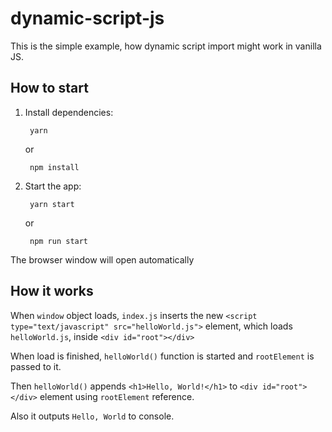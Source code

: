 # dynamic-script-js

This is the simple example, how dynamic script import might work in vanilla JS.

## How to start

1. Install dependencies:

        yarn

    or
        
        npm install

2. Start the app:

        yarn start

    or

        npm run start

The browser window will open automatically

## How it works

When `window` object loads, `index.js` inserts the new `<script type="text/javascript" src="helloWorld.js">` element, which loads `helloWorld.js`, inside `<div id="root"></div>`

When load is finished, `helloWorld()` function is started and `rootElement` is passed to it.

Then `helloWorld()` appends `<h1>Hello, World!</h1>` to `<div id="root"></div>` element using `rootElement` reference.

Also it outputs `Hello, World` to console.
